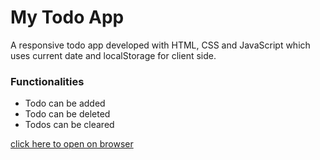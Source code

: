 # My Todo App
A  responsive todo app developed with HTML, CSS and JavaScript
which uses current date and localStorage for client side.

### Functionalities
* Todo can be added
* Todo can be deleted
* Todos can be cleared

[click here to open on browser](www.google.com 'click') 
